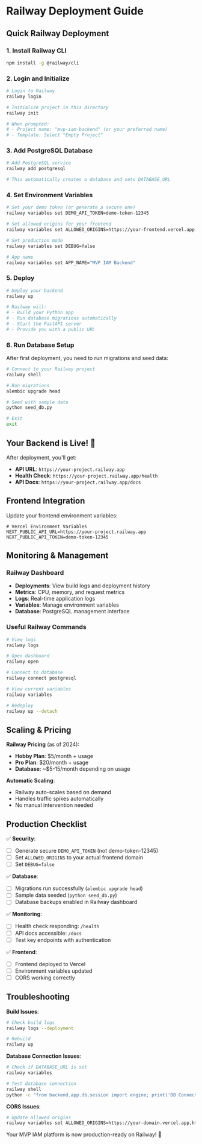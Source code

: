 # Railway Deployment Guide

## Quick Railway Deployment

### 1. Install Railway CLI
```bash
npm install -g @railway/cli
```

### 2. Login and Initialize
```bash
# Login to Railway
railway login

# Initialize project in this directory
railway init

# When prompted:
# - Project name: "mvp-iam-backend" (or your preferred name)
# - Template: Select "Empty Project"
```

### 3. Add PostgreSQL Database
```bash
# Add PostgreSQL service
railway add postgresql

# This automatically creates a database and sets DATABASE_URL
```

### 4. Set Environment Variables
```bash
# Set your demo token (or generate a secure one)
railway variables set DEMO_API_TOKEN=demo-token-12345

# Set allowed origins for your frontend
railway variables set ALLOWED_ORIGINS=https://your-frontend.vercel.app,http://localhost:5173

# Set production mode
railway variables set DEBUG=false

# App name
railway variables set APP_NAME="MVP IAM Backend"
```

### 5. Deploy
```bash
# Deploy your backend
railway up

# Railway will:
# - Build your Python app
# - Run database migrations automatically  
# - Start the FastAPI server
# - Provide you with a public URL
```

### 6. Run Database Setup
After first deployment, you need to run migrations and seed data:

```bash
# Connect to your Railway project
railway shell

# Run migrations
alembic upgrade head

# Seed with sample data
python seed_db.py

# Exit
exit
```

## Your Backend is Live! 🚀

After deployment, you'll get:
- **API URL**: `https://your-project.railway.app`
- **Health Check**: `https://your-project.railway.app/health`
- **API Docs**: `https://your-project.railway.app/docs`

## Frontend Integration

Update your frontend environment variables:

```env
# Vercel Environment Variables
NEXT_PUBLIC_API_URL=https://your-project.railway.app
NEXT_PUBLIC_API_TOKEN=demo-token-12345
```

## Monitoring & Management

### Railway Dashboard
- **Deployments**: View build logs and deployment history
- **Metrics**: CPU, memory, and request metrics
- **Logs**: Real-time application logs
- **Variables**: Manage environment variables
- **Database**: PostgreSQL management interface

### Useful Railway Commands
```bash
# View logs
railway logs

# Open dashboard
railway open

# Connect to database
railway connect postgresql

# View current variables
railway variables

# Redeploy
railway up --detach
```

## Scaling & Pricing

**Railway Pricing** (as of 2024):
- **Hobby Plan**: $5/month + usage
- **Pro Plan**: $20/month + usage
- **Database**: ~$5-15/month depending on usage

**Automatic Scaling**:
- Railway auto-scales based on demand
- Handles traffic spikes automatically
- No manual intervention needed

## Production Checklist

✅ **Security**:
- [ ] Generate secure `DEMO_API_TOKEN` (not demo-token-12345)
- [ ] Set `ALLOWED_ORIGINS` to your actual frontend domain
- [ ] Set `DEBUG=false`

✅ **Database**:
- [ ] Migrations run successfully (`alembic upgrade head`)
- [ ] Sample data seeded (`python seed_db.py`)
- [ ] Database backups enabled in Railway dashboard

✅ **Monitoring**:
- [ ] Health check responding: `/health`
- [ ] API docs accessible: `/docs`
- [ ] Test key endpoints with authentication

✅ **Frontend**:
- [ ] Frontend deployed to Vercel
- [ ] Environment variables updated
- [ ] CORS working correctly

## Troubleshooting

**Build Issues**:
```bash
# Check build logs
railway logs --deployment

# Rebuild
railway up
```

**Database Connection Issues**:
```bash
# Check if DATABASE_URL is set
railway variables

# Test database connection
railway shell
python -c "from backend.app.db.session import engine; print('DB Connected!' if engine else 'Failed')"
```

**CORS Issues**:
```bash
# Update allowed origins
railway variables set ALLOWED_ORIGINS=https://your-domain.vercel.app,http://localhost:5173
```

Your MVP IAM platform is now production-ready on Railway! 🎉
